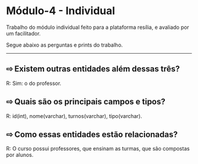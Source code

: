 # Módulo-4 - Individual

Trabalho do módulo individual feito para a plataforma resília, e avaliado por um facilitador.

Segue abaixo as perguntas e prints do trabalho.
_________________________________________________________________________________________________________________________________________________________________________

## ⇨ Existem outras entidades além dessas três?
R: Sim: o do professor.

## ⇨ Quais são os principais campos e tipos?
R: id(int), nome(varchar), turnos(varchar), tipo(varchar).

## ⇨ Como essas entidades estão relacionadas?
R: O curso possui professores, que ensinam as turmas, que são compostas por alunos.

